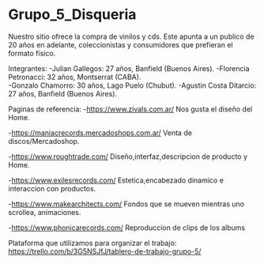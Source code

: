 # Grupo_5_Disqueria

Nuestro sitio ofrece la compra de vinilos y cds. Este apunta a un publico de 20 años en adelante, coleccionistas y consumidores que prefieran el formato fisico.

Integrantes: 
-Julian Gallegos: 27 años, Banfield (Buenos Aires).
-Florencia Petronacci: 32 años, Montserrat (CABA).  
-Gonzalo Chamorro: 30 años, Lago Puelo (Chubut).
-Agustin Costa Ditarcio: 27 años, Banfield (Buenos Aires).


Paginas de referencia:
-https://www.zivals.com.ar/ Nos gusta el diseño del Home.

-https://maniacrecords.mercadoshops.com.ar/ Venta de discos/Mercadoshop.

-https://www.roughtrade.com/ Diseño,interfaz,descripcion de producto y Home.

-https://www.exilesrecords.com/ Estetica,encabezado dinamico e interaccion con productos. 

-https://www.makearchitects.com/ Fondos que se mueven mientras uno scrollea, animaciones.

-https://www.phonicarecords.com/ Reproduccion de clips de los albums 

Plataforma que utilizamos para organizar el trabajo:
https://trello.com/b/3G5NSJfJ/tablero-de-trabajo-grupo-5/


